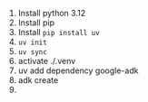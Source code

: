 1. Install python 3.12
2. Install pip
3. Install `pip install uv`
4. `uv init`
5. `uv sync`
6. activate ./.venv
7. uv add dependency google-adk
8. adk create
9. 